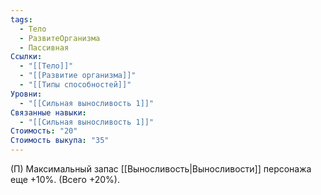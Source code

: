 ```yaml
---
tags:
  - Тело
  - РазвитеОрганизма
  - Пассивная
Ссылки:
  - "[[Тело]]"
  - "[[Развитие организма]]"
  - "[[Типы способностей]]"
Уровни:
  - "[[Сильная выносливость 1]]"
Связанные навыки:
  - "[[Сильная выносливость 1]]"
Стоимость: "20"
Стоимость выкупа: "35"
---
```

(П) Максимальный запас [[Выносливость|Выносливости]] персонажа  еще +10%. (Всего +20%).